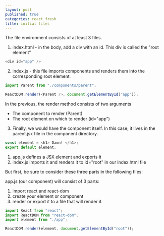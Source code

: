 ```yaml
---
layout: post
published: true
categories: react_fresh
title: initial files
---
```


The file environment consists of at least 3 files.

1. index.html - in the body, add a div with an id. This div is called the "root element"

```javascript
<div id="app" />
```

2. index.js - this file imports components and renders them into the corresponding root element.

```javascript
import Parent from "./components/parent";

ReactDOM.render(<Parent />, document.getElementById("app"));
```

In the previous, the render method consists of two arguments

- The component to render (Parent)
- The root element on which to render (id="app")

3.  Finally, we would have the component itself. In this case, it lives in the parent.jsx file in the component directory.

```javascript
const element = <h1> Damn! </h1>;
export default element;
```

1. app.js defines a JSX element and exports it
2. index.js imports it and renders it to id="root" in our index.html file

But first, be sure to consider these three parts in the following files:

app.js (our component) will consist of 3 parts:

1. import react and react-dom
2. create your element or component
3. render or export it to a file that will render it.

```javascript
import React from "react";
import ReactDOM from "react-dom";
import element from "./app";

ReactDOM.render(element, document.getElementById("root"));
```
